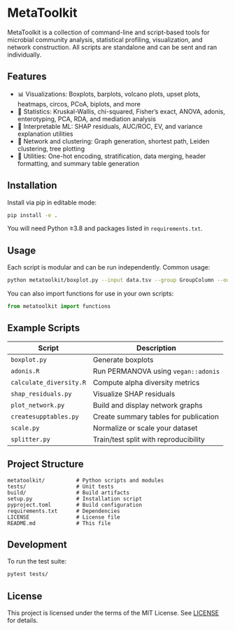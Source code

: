 # MetaToolkit

MetaToolkit is a collection of command-line and script-based tools for microbial community analysis, statistical profiling, visualization, and network construction. All scripts are standalone and can be sent and ran individually.

## Features

- 📊 Visualizations: Boxplots, barplots, volcano plots, upset plots, heatmaps, circos, PCoA, biplots, and more
- 🧮 Statistics: Kruskal-Wallis, chi-squared, Fisher’s exact, ANOVA, adonis, enterotyping, PCA, RDA, and mediation analysis
- 🧠 Interpretable ML: SHAP residuals, AUC/ROC, EV, and variance explanation utilities
- 🧬 Network and clustering: Graph generation, shortest path, Leiden clustering, tree plotting
- 🧰 Utilities: One-hot encoding, stratification, data merging, header formatting, and summary table generation

## Installation

Install via pip in editable mode:

```bash
pip install -e .
```

You will need Python ≥3.8 and packages listed in `requirements.txt`.

## Usage

Each script is modular and can be run independently. Common usage:

```bash
python metatoolkit/boxplot.py --input data.tsv --group GroupColumn --output fig.svg
```

You can also import functions for use in your own scripts:

```python
from metatoolkit import functions
```

## Example Scripts

| Script                     | Description                                     |
|---------------------------|-------------------------------------------------|
| `boxplot.py`              | Generate boxplots                               |
| `adonis.R`                | Run PERMANOVA using `vegan::adonis`             |
| `calculate_diversity.R`   | Compute alpha diversity metrics                 |
| `shap_residuals.py`       | Visualize SHAP residuals                        |
| `plot_network.py`         | Build and display network graphs                |
| `createsupptables.py`     | Create summary tables for publication           |
| `scale.py`                | Normalize or scale your dataset                 |
| `splitter.py`             | Train/test split with reproducibility           |

## Project Structure

```
metatoolkit/          # Python scripts and modules
tests/                # Unit tests
build/                # Build artifacts
setup.py              # Installation script
pyproject.toml        # Build configuration
requirements.txt      # Dependencies
LICENSE               # License file
README.md             # This file
```

## Development

To run the test suite:

```bash
pytest tests/
```

## License

This project is licensed under the terms of the MIT License. See [LICENSE](LICENSE) for details.

